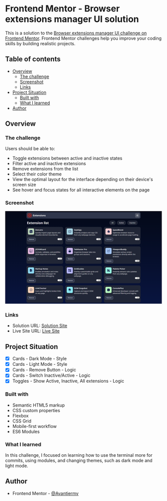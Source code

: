 # Frontend Mentor - Browser extensions manager UI solution

This is a solution to the [Browser extensions manager UI challenge on Frontend Mentor](https://www.frontendmentor.io/challenges/browser-extension-manager-ui-yNZnOfsMAp). Frontend Mentor challenges help you improve your coding skills by building realistic projects. 

## Table of contents

- [Overview](#overview)
  - [The challenge](#the-challenge)
  - [Screenshot](#screenshot)
  - [Links](#links)
- [Project Situation](#project-situation)
  - [Built with](#built-with)
  - [What I learned](#what-i-learned)
- [Author](#author)

## Overview

### The challenge

Users should be able to:

- Toggle extensions between active and inactive states
- Filter active and inactive extensions
- Remove extensions from the list
- Select their color theme
- View the optimal layout for the interface depending on their device's screen size
- See hover and focus states for all interactive elements on the page

### Screenshot

![](./assets/images/darkmode.png)

### Links

- Solution URL: [Solution Site](https://github.com/Avantiermv/browser-extensions-manager-ui-main)
- Live Site URL: [Live Site](https://avantiermv.github.io/browser-extensions-manager-ui-main/)

## Project Situation 

- [x] Cards - Dark Mode - Style
- [x] Cards - Light Mode - Style
- [x] Cards - Remove Button - Logic
- [x] Cards - Switch Inactive/Active - Logic
- [x] Toggles - Show Active, Inactive, All extensions - Logic

### Built with

- Semantic HTML5 markup
- CSS custom properties
- Flexbox
- CSS Grid
- Mobile-first workflow
- ES6 Modules 

### What I learned
In this challenge, I focused on learning how to use the terminal more for commits, using modules, and changing themes, such as dark mode and light mode.

## Author

- Frontend Mentor - [@Avantiermv](https://www.frontendmentor.io/profile/Avantiermv)


